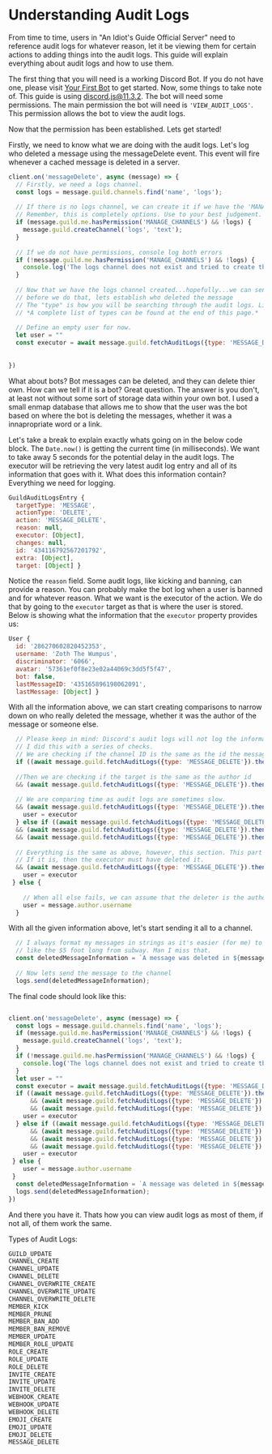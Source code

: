 # Understanding Audit Logs

From time to time, users in "An Idiot's Guide Official Server" need to reference audit logs for whatever reason, let it be viewing them for certain actions to adding things into the audit logs. This guide will explain everything about audit logs and how to use them.

The first thing that you will need is a working Discord Bot. If you do not have one, please visit [Your First Bot](getting-started/your-basic-bot.md) to get started. Now, some things to take note of. This guide is using discord.js@11.3.2. The bot will need some permissions. The main permission the bot will need is `'VIEW_AUDIT_LOGS'`. This permission allows the bot to view the audit logs.

Now that the permission has been established. Lets get started!

Firstly, we need to know what we are doing with the audit logs. 
Let's log who deleted a message using the messageDelete event. This event will fire whenever a cached message is deleted in a server.

```js
client.on('messageDelete', async (message) => {
  // Firstly, we need a logs channel. 
  const logs = message.guild.channels.find('name', 'logs');
  
  // If there is no logs channel, we can create it if we have the 'MANAGE_CHANNELS' permission
  // Remember, this is completely options. Use to your best judgement.
  if (message.guild.me.hasPermission('MANAGE_CHANNELS') && !logs) {
    message.guild.createChannel('logs', 'text');
  }
  
  // If we do not have permissions, console log both errors
  if (!message.guild.me.hasPermission('MANAGE_CHANNELS') && !logs) { 
    console.log('The logs channel does not exist and tried to create the channel but I am lacking permissions')
  }
  
  // Now that we have the logs channel created...hopefully...we can send messages to it
  // before we do that, lets establish who deleted the message
  // The "type" is how you will be searching through the audit logs. Like roles updated or members banned.
  // *A complete list of types can be found at the end of this page.*
  
  // Define an empty user for now.
  let user = ""
  const executor = await message.guild.fetchAuditLogs({type: 'MESSAGE_DELETE'}).then(audit => audit.entries.first().executor.username)
  
  
})
```

What about bots? Bot messages can be deleted, and they can delete thier own. How can we tell if it is a bot? Great question. The answer is you don't, at least not without some sort of storage data within your own bot. I used a small enmap database that allows me to show that the user was the bot based on where the bot is deleting the messages, whether it was a innapropriate word or a link. 

Let's take a break to explain exactly whats going on in the below code block. The `Date.now()` is getting the current time (in milliseconds). We want to take away 5 seconds for the potential delay in the audit logs. The executor will be retrieving the very latest audit log entry and all of its information that goes with it. What does this information contain? Everything we need for logging. 

```js
GuildAuditLogsEntry {
  targetType: 'MESSAGE',
  actionType: 'DELETE',
  action: 'MESSAGE_DELETE',
  reason: null,
  executor: [Object],
  changes: null,
  id: '434116792567201792',
  extra: [Object],
  target: [Object] }
```
Notice the `reason` field. Some audit logs, like kicking and banning, can provide a reason. You can probably make the bot log when a user is banned and for whatever reason. What we want is the executor of the action. We do that by going to the `executor` target as that is where the user is stored. Below is showing what the information that the `executor` property provides us:
```js
User {
  id: '286270602820452353',
  username: 'Zoth The Wumpus',
  discriminator: '6066',
  avatar: '57361ef0f8e23e02a44069c3dd5f5f47',
  bot: false,
  lastMessageID: '435165896198062091',
  lastMessage: [Object] }
```

With all the information above, we can start creating comparisons to narrow down on who really deleted the message, whether it was the author of the message or someone else.

```js
  // Please keep in mind: Discord's audit logs will not log the information if the author of that message deleted it.
  // I did this with a series of checks. 
  // We are checking if the channel ID is the same as the id the message is deleted it
  if ((await message.guild.fetchAuditLogs({type: 'MESSAGE_DELETE'}).then(g => g.entries.first().extra.channel.id === message.channel.id)) 
  
  //Then we are checking if the target is the same as the author id
  && (await message.guild.fetchAuditLogs({type: 'MESSAGE_DELETE'}).then(g => g.entries.first().target.id === message.author.id)) 
  
  // We are comparing time as audit logs are sometimes slow. 
  && (await message.guild.fetchAuditLogs({type: 'MESSAGE_DELETE'}).then(g => g.entries.first().createdTimestamp > (Date.now() - 5000)))) {
    user = executor
  } else if ((await message.guild.fetchAuditLogs({type: 'MESSAGE_DELETE'}).then(g => g.entries.first().extra.channel.id === message.channel.id)) 
  && (await message.guild.fetchAuditLogs({type: 'MESSAGE_DELETE'}).then(g => g.entries.first().target.id === message.author.id)) 
  && (await message.guild.fetchAuditLogs({type: 'MESSAGE_DELETE'}).then(g => g.entries.first().createdTimestamp > (Date.now() - 5000)))
  
  // Everything is the same as above, however, this section. This part is telling us if the count is greater than 1.
  // If it is, then the executor must have deleted it.
  && (await message.guild.fetchAuditLogs({type: 'MESSAGE_DELETE'}).then(g => g.entries.first().extra.count > 1))) {
    user = executor
 } else { 
    
    // When all else fails, we can assume that the deleter is the author.
    user = message.author.username
  }
```

With all the given information above, let's start sending it all to a channel.

```js
  // I always format my messages in strings as it's easier (for me) to understand what I am doing as some strings can get pretty long,
  // like the $5 foot long from subway. Man I miss that. 
  const deletedMessageInformation = `A message was deleted in ${message.channel.name} by ${user}`;
  
  // Now lets send the message to the channel
  logs.send(deletedMessageInformation);
```
The final code should look like this:

```js

client.on('messageDelete', async (message) => {
  const logs = message.guild.channels.find('name', 'logs');
  if (message.guild.me.hasPermission('MANAGE_CHANNELS') && !logs) {
    message.guild.createChannel('logs', 'text');
  }
  if (!message.guild.me.hasPermission('MANAGE_CHANNELS') && !logs) { 
    console.log('The logs channel does not exist and tried to create the channel but I am lacking permissions')
  }  
  let user = ""
  const executor = await message.guild.fetchAuditLogs({type: 'MESSAGE_DELETE'}).then(audit => audit.entries.first().executor.username)
  if ((await message.guild.fetchAuditLogs({type: 'MESSAGE_DELETE'}).then(g => g.entries.first().extra.channel.id === message.channel.id)) 
      && (await message.guild.fetchAuditLogs({type: 'MESSAGE_DELETE'}).then(g => g.entries.first().target.id === message.author.id)) 
      && (await message.guild.fetchAuditLogs({type: 'MESSAGE_DELETE'}).then(g => g.entries.first().createdTimestamp > (Date.now() - 5000)))) {
    user = executor
  } else if ((await message.guild.fetchAuditLogs({type: 'MESSAGE_DELETE'}).then(g => g.entries.first().extra.channel.id === message.channel.id)) 
      && (await message.guild.fetchAuditLogs({type: 'MESSAGE_DELETE'}).then(g => g.entries.first().target.id === message.author.id)) 
      && (await message.guild.fetchAuditLogs({type: 'MESSAGE_DELETE'}).then(g => g.entries.first().createdTimestamp > (Date.now() - 5000)))
      && (await message.guild.fetchAuditLogs({type: 'MESSAGE_DELETE'}).then(g => g.entries.first().extra.count > 1))) {
    user = executor
 } else {
    user = message.author.username
 }
  const deletedMessageInformation = `A message was deleted in ${message.channel.name} by ${user}`;
  logs.send(deletedMessageInformation);
})
```

And there you have it. Thats how you can view audit logs as most of them, if not all, of them work the same. 

Types of Audit Logs:
```js
GUILD_UPDATE
CHANNEL_CREATE
CHANNEL_UPDATE
CHANNEL_DELETE
CHANNEL_OVERWRITE_CREATE
CHANNEL_OVERWRITE_UPDATE
CHANNEL_OVERWRITE_DELETE
MEMBER_KICK
MEMBER_PRUNE
MEMBER_BAN_ADD
MEMBER_BAN_REMOVE
MEMBER_UPDATE
MEMBER_ROLE_UPDATE
ROLE_CREATE
ROLE_UPDATE
ROLE_DELETE
INVITE_CREATE
INVITE_UPDATE
INVITE_DELETE
WEBHOOK_CREATE
WEBHOOK_UPDATE
WEBHOOK_DELETE
EMOJI_CREATE
EMOJI_UPDATE
EMOJI_DELETE
MESSAGE_DELETE
```
